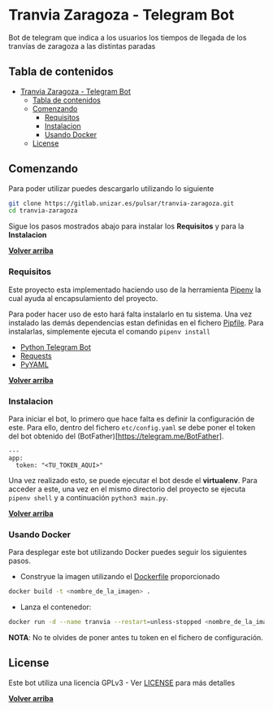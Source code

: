 # Tranvia Zaragoza - Telegram Bot

Bot de telegram que indica a los usuarios los tiempos de llegada de los tranvías
de zaragoza a las distintas paradas

## Tabla de contenidos

- [Tranvia Zaragoza - Telegram Bot](#tranvia-zaragoza---telegram-bot)
    - [Tabla de contenidos](#tabla-de-contenidos)
    - [Comenzando](#comenzando)
        - [Requisitos](#requisitos)
        - [Instalacion](#instalacion)
        - [Usando Docker](#usando-docker)
    - [License](#license)

## Comenzando

Para poder utilizar puedes descargarlo utilizando lo siguiente

```sh
git clone https://gitlab.unizar.es/pulsar/tranvia-zaragoza.git
cd tranvia-zaragoza
```

Sigue los pasos mostrados abajo para instalar los **Requisitos** y para la **Instalacion**

**[Volver arriba](#tabla-de-contenidos)**

### Requisitos

Este proyecto esta implementado haciendo uso de la herramienta
[Pipenv](https://docs.pipenv.org/) la cual ayuda al encapsulamiento del proyecto.

Para poder hacer uso de esto hará falta instalarlo en tu sistema. Una vez instalado
las demás dependencias estan definidas en el fichero [Pipfile](Pipfile). Para
instalarlas, simplemente ejecuta el comando `pipenv install`

- [Python Telegram Bot](https://github.com/python-telegram-bot/python-telegram-bot)
- [Requests](http://docs.python-requests.org/en/master/)
- [PyYAML](http://pyyaml.org/wiki/PyYAMLDocumentation)

**[Volver arriba](#tabla-de-contenidos)**

### Instalacion

Para iniciar el bot, lo primero que hace falta es definir la configuración
de este. Para ello, dentro del fichero `etc/config.yaml` se debe poner el token 
del bot obtenido del (BotFather)[https://telegram.me/BotFather].

```
---
app:
  token: "<TU_TOKEN_AQUI>"
```

Una vez realizado esto, se puede ejecutar el bot desde el **virtualenv**.
Para acceder a este, una vez en el mismo directorio del proyecto se ejecuta
`pipenv shell` y a continuación `python3 main.py`.

**[Volver arriba](#tabla-de-contenidos)**

### Usando Docker

Para desplegar este bot utilizando Docker puedes seguir los siguientes pasos.

- Constryue la imagen utilizando el [Dockerfile](Dockerfile) proporcionado

```sh
docker build -t <nombre_de_la_imagen> .
```

- Lanza el contenedor:
```sh
docker run -d --name tranvia --restart=unless-stopped <nombre_de_la_imagen>
```

**NOTA**: No te olvides de poner antes tu token en el fichero de configuración.

## License

Este bot utiliza una licencia GPLv3 - Ver [LICENSE](LICENSE) para más detalles

**[Volver arriba](#tabla-de-contenidos)**